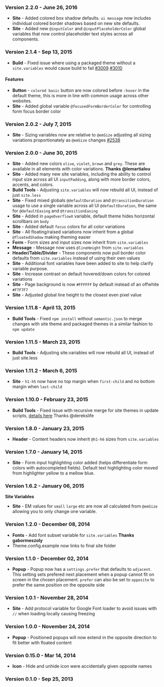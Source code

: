 ### Version 2.2.0 - June 26, 2016

- **Site** - Added colored box shadow defaults. `ui message` now includes individual colored border shadows based on new site defaults.
- **Site** - Added new `@inputColor` and `@inputPlaceholderColor` global variables that now control placeholder text styles across all components.

### Version 2.1.4 - Sep 13, 2015

- **Build** - Fixed issue where using a packaged theme without a `site.variables` would cause build to fail [#3009](https://github.com/Semantic-Org/Semantic-UI/issues/3009) [#3010](https://github.com/Semantic-Org/Semantic-UI/issues/3010)

#### Features

- **Button** - `colored basic` button are now colored before `:hover` in the default theme, this is more in line with common usage across other websites.
- **Site** - Added global variable `@focusedFormBorderColor` for controlling form focus border color

### Version 2.0.2 - July 7, 2015

- **Site** - Sizing variables now are relative to `@emSize` adjusting all sizing variations proportionately as `@emSize` changes [#2538](https://github.com/Semantic-Org/Semantic-UI/issues/2538)

### Version 2.0.0 - June 30, 2015

- **Site** - Added new colors `olive`, `violet`, `brown` and `grey`. These are available in all elements with color variations.  **Thanks @lemartialou**
- **Site** - Added many new site variables, including the ability to control input size across all UI `inputPadding`, along with more border colors, accents, and colors.
- **Build Tools** - Adjusting `site.variables` will now rebuild all UI, instead of just `site.less`
- **Site** - Fixed mixed globals `@defaultDuration` and `@transitionDuration` usage to use a single variable across all UI `@defaultDuration`, the same for `@defaultEasing` and `@transitionEasing`
- **Site** - Added in `pageOverflowX` variable, default theme hides horizontal scrollbars on `body`
- **Site** - Added default `focus` colors for all color variations
- **Site** - All floating/raised variations now inherit from a global `@floatedShadow` making theming easier
- **Form** - Form sizes and input sizes now inherit from `site.variables`
- **Message** - Message now uses `@lineHeight` from `site.variables`
- **Header/Table/Divider** - These components now pull border color defaults from `site.variables` instead of using their own values
- **Site** - Additional font variables have been added to site to help clarify variable purpose.
- **Site** - Increase contrast on default hovered/down colors for colored variations
- **Site** - Page background is now `#FFFFFF` by default instead of an offwhite `#F7F7F7`
- **Site** - Adjusted global line height to the closest even pixel value

### Version 1.11.8 - April 13, 2015

- **Build Tools** - Fixed `npm install` without `semantic.json` to merge changes with site theme and packaged themes in a similar fashion to `npm update`

### Version 1.11.5 - March 23, 2015

- **Build Tools** - Adjusting site.variables will now rebuild all UI, instead of just site.less

### Version 1.11.2 - March 6, 2015

- **Site** - `h1-h5` now have no top margin when `first-child` and no bottom margin when `last-child`

### Version 1.10.0 - February 23, 2015

- **Build Tools** - Fixed issue with recursive merge for site themes in update scripts, [details here](https://github.com/Semantic-Org/Semantic-UI/pull/1845) Thanks @derekslife

### Version 1.8.0 - January 23, 2015

- **Header** - Content headers now inherit `@h1-h6` sizes from `site.variables`

### Version 1.7.0 - January 14, 2015

- **Site** - Form input highlighting color added (helps differentiate form colors with autocompleted fields). Default text highlighting color moved from highlighter yellow to a mellow blue.

### Version 1.6.2 - January 06, 2015

**Site Variables**
- **Site** - EM values for `small` `large` etc are now all calculated from ``@emSize`` allowing you to only change one variable.

### Version 1.2.0 - December 08, 2014

- **Fonts** - Add font subset variable for ``site.variables`` **Thanks gabormeszoly**
- Theme.config.example now links to final site folder

### Version 1.1.0 - December 02, 2014

- **Popup** - Popup now has a ``settings.prefer`` that defaults to ``adjacent``. This setting sets prefered next placement when a popup cannot fit on screen in the chosen placement. ``prefer`` can also be set to ``opposite`` to prefer the same position on the opposite side

### Version 1.0.1 - November 28, 2014

- **Site** - Add protocol variable for Google Font loader to avoid issues with ``//`` when loading locally causing freezing

### Version 1.0.0 - November 24, 2014

- **Popup** - Positioned popups will now extend in the opposite direction to fit better with floated content

### Version 0.15.0 - Mar 14, 2014

- **Icon** - Hide and unhide icon were accidentally given opposite names

### Version 0.1.0 - Sep 25, 2013